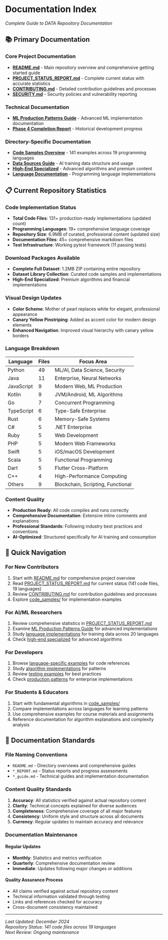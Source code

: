 # Documentation Index
*Complete Guide to DATA Repository Documentation*

## 📚 Primary Documentation

### Core Project Documentation
- **[README.md](../README.md)** - Main repository overview and comprehensive getting started guide
- **[PROJECT_STATUS_REPORT.md](../PROJECT_STATUS_REPORT.md)** - Complete current status with accurate statistics
- **[CONTRIBUTING.md](../CONTRIBUTING.md)** - Detailed contribution guidelines and processes
- **[SECURITY.md](../SECURITY.md)** - Security policies and vulnerability reporting

### Technical Documentation
- **[ML Production Patterns Guide](ml_production_patterns_guide.md)** - Advanced ML implementation documentation
- **[Phase 4 Completion Report](phase4_completion_report.md)** - Historical development progress

### Directory-Specific Documentation
- **[Code Samples Overview](../code_samples/)** - 141 examples across 19 programming languages
- **[Data Sources Guide](../data-sources/README.md)** - AI training data structure and usage
- **[High-End Specialized](../high_end_specialized/README.md)** - Advanced algorithms and premium content
- **[Language Documentation](../data-sources/languages/README.md)** - Programming language implementations

## 📋 Current Repository Statistics

### Code Implementation Status
- **Total Code Files**: 131+ production-ready implementations (updated count)
- **Programming Languages**: 19+ comprehensive language coverage
- **Repository Size**: 6.9MB of curated, professional content (updated size)
- **Documentation Files**: 45+ comprehensive markdown files
- **Test Infrastructure**: Working pytest framework (11 passing tests)

### Download Packages Available
- **Complete Full Dataset**: 1.2MB ZIP containing entire repository
- **Dataset Library Collection**: Curated code samples and implementations
- **High-End Specialized**: Premium algorithms and financial implementations

### Visual Design Updates
- **Color Scheme**: Mother of pearl replaces white for elegant, professional appearance
- **Canary Yellow Pinstriping**: Added as accent color for modern design elements
- **Enhanced Navigation**: Improved visual hierarchy with canary yellow borders

### Language Breakdown
| Language | Files | Focus Area |
|----------|-------|------------|
| Python | 49 | ML/AI, Data Science, Security |
| Java | 11 | Enterprise, Neural Networks |
| JavaScript | 9 | Modern Web, ML Production |
| Kotlin | 9 | JVM/Android, ML Algorithms |
| Go | 7 | Concurrent Programming |
| TypeScript | 6 | Type-Safe Enterprise |
| Rust | 6 | Memory-Safe Systems |
| C# | 5 | .NET Enterprise |
| Ruby | 5 | Web Development |
| PHP | 5 | Modern Web Frameworks |
| Swift | 5 | iOS/macOS Development |
| Scala | 5 | Functional Programming |
| Dart | 5 | Flutter Cross-Platform |
| C++ | 4 | High-Performance Computing |
| Others | 9 | Blockchain, Scripting, Functional |

### Content Quality
- **Production Ready**: All code compiles and runs correctly
- **Comprehensive Documentation**: Extensive inline comments and explanations
- **Professional Standards**: Following industry best practices and conventions
- **AI-Optimized**: Structured specifically for AI training and consumption

## 🚀 Quick Navigation

### For New Contributors
1. Start with [README.md](../README.md) for comprehensive project overview
2. Read [PROJECT_STATUS_REPORT.md](../PROJECT_STATUS_REPORT.md) for current status (141 code files, 19 languages)
3. Review [CONTRIBUTING.md](../CONTRIBUTING.md) for contribution guidelines and processes
4. Explore [code_samples/](../code_samples/) for implementation examples

### For AI/ML Researchers
1. Review comprehensive statistics in [PROJECT_STATUS_REPORT.md](../PROJECT_STATUS_REPORT.md)
2. Examine [ML Production Patterns Guide](ml_production_patterns_guide.md) for advanced implementations
3. Study [language implementations](../code_samples/) for training data across 20 languages
4. Check [high-end specialized](../high_end_specialized/) for advanced algorithms

### For Developers
1. Browse [language-specific examples](../code_samples/) for code references
2. Study [algorithm implementations](../data-sources/cross-language/algorithms/) for patterns
3. Review [testing examples](../data-sources/languages/python/testing/) for best practices
4. Check [production patterns](ml_production_patterns_guide.md) for enterprise implementations

### For Students & Educators
1. Start with fundamental algorithms in [code_samples/](../code_samples/)
2. Compare implementations across languages for learning patterns
3. Use comprehensive examples for course materials and assignments
4. Reference documentation for algorithm explanations and complexity analysis

## 🎯 Documentation Standards

### File Naming Conventions
- `README.md` - Directory overviews and comprehensive guides
- `*_REPORT.md` - Status reports and progress assessments
- `*_guide.md` - Technical guides and implementation documentation

### Content Quality Standards
1. **Accuracy**: All statistics verified against actual repository content
2. **Clarity**: Technical concepts explained for diverse audiences
3. **Completeness**: Comprehensive coverage of all major features
4. **Consistency**: Uniform style and structure across all documents
5. **Currency**: Regular updates to maintain accuracy and relevance

### Documentation Maintenance

#### Regular Updates
- **Monthly**: Statistics and metrics verification
- **Quarterly**: Comprehensive documentation review
- **Immediate**: Updates following major changes or additions

#### Quality Assurance Process
- All claims verified against actual repository content
- Technical information validated through testing
- Links and references checked for accuracy
- Cross-document consistency maintained

---

*Last Updated: December 2024*  
*Repository Status: 141 code files across 19 languages*  
*Next Review: Ongoing maintenance*
